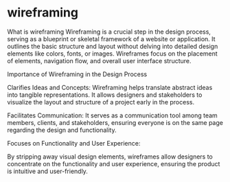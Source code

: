 # wireframing
What is wireframing 
Wireframing is a crucial step in the design process, serving as a blueprint or skeletal framework of a website or application. It outlines the basic structure and layout without delving into detailed design elements like colors, fonts, or images. Wireframes focus on the placement of elements, navigation flow, and overall user interface structure.

Importance of Wireframing in the Design Process

Clarifies Ideas and Concepts:
Wireframing helps translate abstract ideas into tangible representations. It allows designers and stakeholders to visualize the layout and structure of a project early in the process.

Facilitates Communication:
It serves as a communication tool among team members, clients, and stakeholders, ensuring everyone is on the same page regarding the design and functionality.

Focuses on Functionality and User Experience:

By stripping away visual design elements, wireframes allow designers to concentrate on the functionality and user experience, ensuring the product is intuitive and user-friendly.
